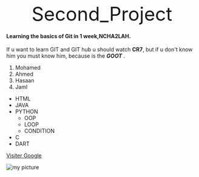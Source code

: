 <div align="center" style="font-size: 50px;">
    Second_Project
</div>


#### Learning the basics of Git in 1 week,NCHA2LAH.
If u want to learn GIT and GIT hub u should watch **CR7**, but if u don't know him you must know him, because is the ***GOOT*** .
1. Mohamed
1. Ahmed
1. Hasaan
1. Jaml

- HTML
- JAVA
- PYTHON
    - OOP
    - LOOP
    - CONDITION
- C
- DART

<a href="https://www.google.com" target="_blank">Visiter Google</a>

![my picture](https://example.com/path/to/your/image.png)




